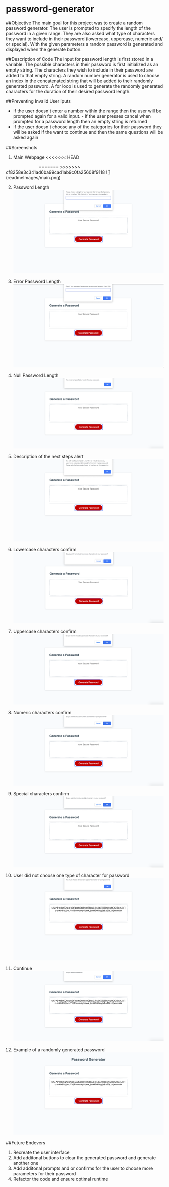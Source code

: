 # password-generator

##Objective
The main goal for this project was to create a random password generator. The user is prompted to specify the length of the password in a given range.
They are also asked what type of characters they want to include in their password (lowercase, uppercase, numeric and/ or special).
With the given parameters a random password is generated and displayed when the generate button.

##Description of Code
The input for password length is first stored in a variable. The possible characters in their password is first initialized as an empty string. The characters they wish to include in their password are added to that empty string. A random number generator is used to choose an index in the concatenated string that will be added to their randomly generated password. A for loop is used to generate the randomly generated characters for the duration of their desired password length.

##Preventing Invalid User Iputs
- If the user doesn't enter a number within the range then the user will be prompted again for a valid input. - If the user presses cancel when prompted for a password length then an empty string is returned
- If the user doesn't choose any of the categories for their password they will be asked if the want to continue and then the same questions will be asked again

##Screenshots
1. Main Webpage
<<<<<<< HEAD
<img scr="readmeImages/main.png" width="100">
=======
>>>>>>> cf8258e3c341ad6ba99cad1ab9c0fa25608f9118
![](readmeImages/main.png)


2. Password Length
![](readmeImages/passwordlength.png)


3. Error Password Length
![](readmeImages/errpasswordlength.png)


4. Null Password Length
![](readmeImages/nullpasslength.png)


5. Description of the next steps alert
![](readmeImages/descrpassparam.png)


6. Lowercase characters confirm
![](readmeImages/lowerchar.png)


7. Uppercase characters confirm
![](readmeImages/upperchar.png)


8. Numeric characters confirm
![](readmeImages/numericchar.png)


9. Special characters confirm
![](readmeImages/specialchar.png)


10. User did not choose one type of character for password
![](readmeImages/errparam.png)


11. Continue
![](readmeImages/continue.png)


12. Example of a randomly generated password
![](readmeImages/passexample.png)


##Future Endevers

1. Recreate the user interface
2. Add additonal buttons to clear the generated password and generate another one
3. Add additonal prompts and or confirms for the user to choose more parameters for their password
4. Refactor the code and ensure optimal runtime
